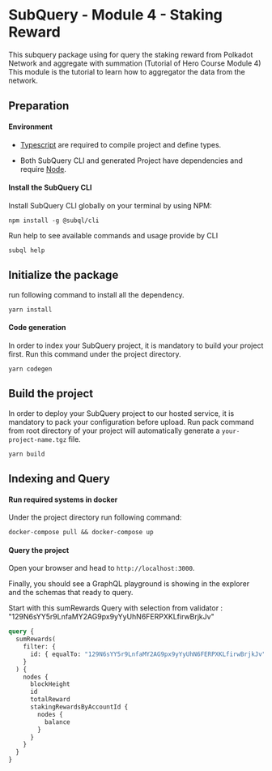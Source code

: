 # SubQuery - Module 4 - Staking Reward
This subquery package using for query the staking reward from Polkadot Network and aggregate with summation (Tutorial of Hero Course Module 4)
This module is the tutorial to learn how to aggregator the data from the network.

## Preparation

#### Environment

- [Typescript](https://www.typescriptlang.org/) are required to compile project and define types.  

- Both SubQuery CLI and generated Project have dependencies and require [Node](https://nodejs.org/en/).
     

#### Install the SubQuery CLI

Install SubQuery CLI globally on your terminal by using NPM:

```
npm install -g @subql/cli
```

Run help to see available commands and usage provide by CLI
```
subql help
```

## Initialize the package
run following command to install all the dependency.
```
yarn install
```

#### Code generation

In order to index your SubQuery project, it is mandatory to build your project first.
Run this command under the project directory.

````
yarn codegen
````

## Build the project

In order to deploy your SubQuery project to our hosted service, it is mandatory to pack your configuration before upload.
Run pack command from root directory of your project will automatically generate a `your-project-name.tgz` file.

```
yarn build
```

## Indexing and Query

#### Run required systems in docker


Under the project directory run following command:

```
docker-compose pull && docker-compose up
```
#### Query the project

Open your browser and head to `http://localhost:3000`.

Finally, you should see a GraphQL playground is showing in the explorer and the schemas that ready to query.

Start with this sumRewards Query with selection from validator : "129N6sYY5r9LnfaMY2AG9px9yYyUhN6FERPXKLfirwBrjkJv"
````graphql
query {
  sumRewards(
    filter: {
      id: { equalTo: "129N6sYY5r9LnfaMY2AG9px9yYyUhN6FERPXKLfirwBrjkJv" }
    }
  ) {
    nodes {
      blockHeight
      id
      totalReward
      stakingRewardsByAccountId {
        nodes {
          balance
        }
      }
    }
  }
}
````
